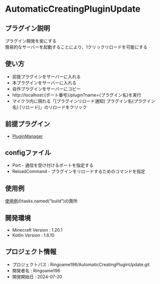 # AutomaticCreatingPluginUpdate

## プラグイン説明
プラグイン開発を楽にする <br>
簡易的なサーバーを起動することにより、1クリックリロードを可能にする

## 使い方
- 前提プラグインをサーバーに入れる
- 本プラグインをサーバーに入れる
- 自作プラグインをサーバーにコピー
- http://localhost:{ポート番号}/plugin?name={プラグイン名}を実行
- マイクラ内に現れる「[プラグインリロード通知] プラグイン名{プラグイン名} [リロード]」のリロードをクリック

## 前提プラグイン
- [PluginManager](https://github.com/Lenni0451/SpigotPluginManager)

## configファイル
- Port - 通信を受け付けるポートを指定する
- ReloadCommand - プラグインをリロードするためのコマンドを指定

## 使用例
[使用例](https://github.com/Ringoame196/KotlinSpigotPluginTemplate/blob/master/build.gradle.kts)のtasks.named("build")の箇所

## 開発環境
- Minecraft Version : 1.20.1
- Kotlin Version : 1.6.10

## プロジェクト情報
- プロジェクトパス : Ringoame196/AutomaticCreatingPluginUpdate.git
- 開発者名 : Ringoame196
- 開発開始日 : 2024-07-20
